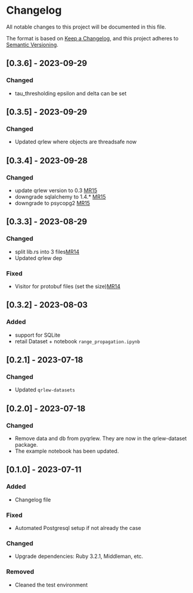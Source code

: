 # Changelog

All notable changes to this project will be documented in this file.

The format is based on [Keep a Changelog](https://keepachangelog.com/en/1.0.0/),
and this project adheres to [Semantic Versioning](https://semver.org/spec/v2.0.0.html).

## [0.3.6] - 2023-09-29
### Changed
- tau_thresholding epsilon and delta can be set

## [0.3.5] - 2023-09-29
### Changed
- Updated qrlew where objects are threadsafe now

## [0.3.4] - 2023-09-28
### Changed
- update qrlew version to 0.3 [MR15](https://github.com/Qrlew/pyqrlew/pull/15)
- downgrade sqlalchemy to 1.4.* [MR15](https://github.com/Qrlew/pyqrlew/pull/15)
- downgrade to psycopg2 [MR15](https://github.com/Qrlew/pyqrlew/pull/15)

## [0.3.3] - 2023-08-29
### Changed
- split lib.rs into 3 files[MR14](https://github.com/Qrlew/pyqrlew/pull/14)
- Updated qrlew dep
### Fixed
- Visitor for protobuf files (set the size)[MR14](https://github.com/Qrlew/pyqrlew/pull/14)

## [0.3.2] - 2023-08-03
### Added
- support for SQLite
- retail Dataset + notebook `range_propagation.ipynb`

## [0.2.1] - 2023-07-18
### Changed
- Updated `qrlew-datasets`

## [0.2.0] - 2023-07-18
### Changed
- Remove data and db from pyqrlew. They are now in the qrlew-dataset package.
- The example notebook has been updated.

## [0.1.0] - 2023-07-11

### Added

- Changelog file

### Fixed

- Automated Postgresql setup if not already the case

### Changed

- Upgrade dependencies: Ruby 3.2.1, Middleman, etc.

### Removed

- Cleaned the test environment
